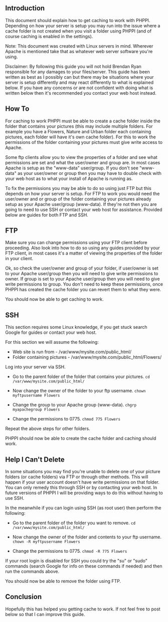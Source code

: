 ## Introduction ##

This document should explain how to get caching to work with PHPPI. Depending on how your server is setup you may run into the issue where a cache folder is not created when you visit a folder using PHPPI (and of course caching is enabled in the settings).

Note: This document was created with Linux servers in mind. Wherever Apache is mentioned take that as whatever web server software you're using.

Disclaimer: By following this guide you will not hold Brendan Ryan responsible for any damages to your files/server. This guide has been written as best as I possibly can but there may be situations where your server is setup differently and may react differently to what is explained below. If you have any concerns or are not confident with doing what is written below then it's recommended you contact your web host instead.

## How To ##

For caching to work PHPPI must be able to create a cache folder inside the folder that contains your pictures (this may include multiple folders. For example you have a Flowers, Nature and Urban folder each containing pictures, each folder will have it's own cache folder). For this to work the permissions of the folder containing your pictures must give write access to Apache.

Some ftp clients allow you to view the properties of a folder and see what permissions are set and what the user/owner and group are. In most cases Apache is setup as the "www-data" user/group. If you don't see "www-data" as your user/owner or group then you may have to double check with your web host as to what your install of Apache is running as.

To fix the permissions you may be able to do so using just FTP but this depends on how your server is setup. For FTP to work you would need the user/owner and or group of the folder containing your pictures already setup as your Apache user/group (www-data). If they're not then you are going to need to use SSH or contact your web host for assistance. Provided below are guides for both FTP and SSH.

## FTP ##

Make sure you can change permissions using your FTP client before proceeding. Also look into how to do so using any guides provided by your FTP client, in most cases it's a matter of viewing the properties of the folder in your client.

Ok, so check the user/owner and group of your folder, if user/owner is set to your Apache user/group then you will need to give write permissions to owner. If group is set to your Apache user/group then you will need to give write permissions to group. You don't need to keep these permissions, once PHPPI has created the cache folder you can revert them to what they were.

You should now be able to get caching to work.

## SSH ##

This section requires some Linux knowledge, if you get stuck search Google for guides or contact your web host.

For this section we will assume the following:

  * Web site is run from - /var/www/mysite.com/public\_html/
  * Folder containing pictures - /var/www/mysite.com/public\_html/Flowers/

Log into your server via SSH.

  * Go to the parent folder of the folder that contains your pictures.
`cd /var/www/mysite.com/public_html/`

  * Now change the owner of the folder to your ftp username.
`chown myftpusername Flowers`

  * Change the group to your Apache group (www-data).
`chgrp myapachegroup Flowers`

  * Change the permissions to 0775.
`chmod 775 Flowers`

Repeat the above steps for other folders.

PHPPI should now be able to create the cache folder and caching should work.

## Help I Can't Delete <Insert Folder Here> ##

In some situations you may find you're unable to delete one of your picture folders (or cache folders) via FTP or through other methods. This will happen if your user account doesn't have write permissions on that folder. You can only remedy this through SSH or by contacting your web host. In future versions of PHPPI I will be providing ways to do this without having to use SSH.

In the meanwhile if you can login using SSH (as root user) then perform the following:

  * Go to the parent folder of the folder you want to remove.
`cd /var/www/mysite.com/public_html/`

  * Now change the owner of the folder and contents to your ftp username.
`chown -R myftpusername Flowers`

  * Change the permissions to 0775.
`chmod -R 775 Flowers`

If your root login is disabled for SSH you could try the "su" or "sudo" commands (search Google for info on these commands if needed) and then run the commands above.

You should now be able to remove the folder using FTP.

## Conclusion ##

Hopefully this has helped you getting cache to work. If not feel free to post below so that I can improve this guide.
